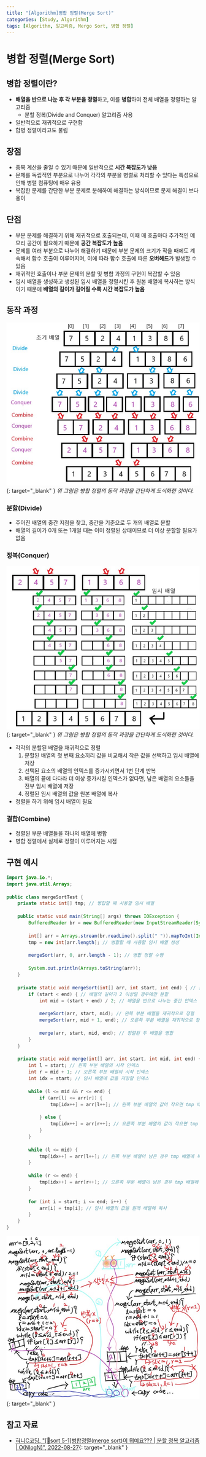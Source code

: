 ```yaml
---
title: "[Algorithm]병합 정렬(Merge Sort)"
categories: [Study, Algorithm]
tags: [Algorithm, 알고리즘, Mergo Sort, 병합 정렬]
---
```


# 병합 정렬(Merge Sort)

## 병합 정렬이란?

- **배열을 반으로 나눈 후 각 부분을 정렬**하고, 이를 **병합**하여 전체 배열을 정렬하는 알고리즘
	+ 분할 정복(Divide and Conquer) 알고리즘 사용
- 일반적으로 재귀적으로 구현함
- 합병 정렬이라고도 불림

## 장점

- 중복 계산을 줄일 수 있기 때문에 일반적으로 **시간 복잡도가 낮음**
- 문제를 독립적인 부분으로 나누어 각각의 부분을 병렬로 처리할 수 있다는 특성으로 인해 병렬 컴퓨팅에 매우 유용
- 복잡한 문제를 간단한 부분 문제로 분해하여 해결하는 방식이므로 문제 해결이 보다 용이

## 단점

- 부분 문제를 해결하기 위해 재귀적으로 호출되는데, 이때 매 호출마다 추가적인 메모리 공간이 필요하기 때문에 **공간 복잡도가 높음**
- 문제를 여러 부분으로 나누어 해결하기 때문에 부분 문제의 크기가 작을 때에도 계속해서 함수 호출이 이루어지며, 이에 따라 함수 호출에 따른 **오버헤드**가 발생할 수 있음
- 재귀적인 호출이나 부분 문제의 분할 및 병합 과정의 구현이 복잡할 수 있음
- 임시 배열을 생성하고 생성된 임시 배열을 정렬시킨 후 원본 배열에 복사하는 방식이기 때문에 **배열의 길이가 길어질 수록 시간 복잡도가 높음** 

## 동작 과정

![01-merge-sort-process(1)](/assets/img/posts/study/algorithm/merge-sort/01-merge-sort-process(1).jpg){: target="_blank" }
*위 그림은 병합 정렬의 동작 과정을 간단하게 도식화한 것이다.*

### 분할(Divide)

- 주어진 배열의 중간 지점을 찾고, 중간을 기준으로 두 개의 배열로 분할
- 배열의 길이가 0개 또는 1개일 때는 이미 정렬된 상태이므로 더 이상 분할할 필요가 없음

### 정복(Conquer)

![02-merge-sort-process(2)](/assets/img/posts/study/algorithm/merge-sort/02-merge-sort-process(2).jpg){: target="_blank" }
*위 그림은 병합 정렬의 동작 과정을 간단하게 도식화한 것이다.*

- 각각의 분할된 배열을 재귀적으로 정렬
	1. 분할된 배열의 첫 번째 요소끼리 값을 비교해서 작은 값을 선택하고 임시 배열에 저장
	2. 선택된 요소의 배열의 인덱스를 증가시키면서 1번 단계 반복
	3. 배열의 끝에 다다라 더 이상 증가시킬 인덱스가 없다면, 남은 배열의 요소들을 전부 임시 배열에 저장
	4. 정렬된 임시 배열의 값을 원본 배열에 복사
- 정렬을 하기 위해 임시 배열이 필요 

### 결합(Combine)

- 정렬된 부분 배열들을 하나의 배열에 병합
- 병합 정렬에서 실제로 정렬이 이루어지는 시점

## 구현 예시

```java
import java.io.*;
import java.util.Arrays;

public class mergeSortTest {
    private static int[] tmp; // 병합할 때 사용할 임시 배열

    public static void main(String[] args) throws IOException {
        BufferedReader br = new BufferedReader(new InputStreamReader(System.in));
		
        int[] arr = Arrays.stream(br.readLine().split(" ")).mapToInt(Integer::parseInt).toArray(); // 입력을 통해 배열 생성
        tmp = new int[arr.length]; // 병합할 때 사용할 임시 배열 생성
		
        mergeSort(arr, 0, arr.length - 1); // 병합 정렬 수행
        
        System.out.println(Arrays.toString(arr));
	}

    private static void mergeSort(int[] arr, int start, int end) { // 분할한 배열 중 어느 배열이라도 배열의 끝을 넘어가면 실행 X
        if (start < end) { // 배열의 길이가 2 이상일 경우에만 분할
            int mid = (start + end) / 2; // 배열을 반으로 나누는 중간 인덱스

            mergeSort(arr, start, mid); // 왼쪽 부분 배열을 재귀적으로 정렬
            mergeSort(arr, mid + 1, end); // 오른쪽 부분 배열을 재귀적으로 정렬

            merge(arr, start, mid, end); // 정렬된 두 배열을 병합
        }
    }

    private static void merge(int[] arr, int start, int mid, int end) {
        int l = start; // 왼쪽 부분 배열의 시작 인덱스
        int r = mid + 1; // 오른쪽 부분 배열의 시작 인덱스
        int idx = start; // 임시 배열에 값을 저장할 인덱스

        while (l <= mid && r <= end) {
            if (arr[l] <= arr[r]) {
                tmp[idx++] = arr[l++]; // 왼쪽 부분 배열의 값이 작으면 tmp 배열에 저장하고 l, idx 증가

            } else {
                tmp[idx++] = arr[r++]; // 오른쪽 부분 배열의 값이 작으면 tmp 배열에 저장하고 r, idx 증가
            }
        }

        while (l <= mid) {
            tmp[idx++] = arr[l++]; // 왼쪽 부분 배열이 남은 경우 tmp 배열에 복사
        }

        while (r <= end) {
            tmp[idx++] = arr[r++]; // 오른쪽 부분 배열이 남은 경우 tmp 배열에 복사
        }

        for (int i = start; i <= end; i++) {
            arr[i] = tmp[i]; // 임시 배열의 값을 원래 배열에 복사
        }
    }
}
```

![03-merge-sort-flow-chart](/assets/img/posts/study/algorithm/merge-sort/03-merge-sort-flow-chart.jpg){: target="_blank" }
			
## 참고 자료

- [혀니C코딩, "[📶sort 5-1]병합정렬(merge sort)이 뭐예요??? \| 분할 정복 알고리즘 \| O(NlogN)", 2022-08-27](https://www.youtube.com/watch?v=y0ToATXjYHY){: target="_blank" }
